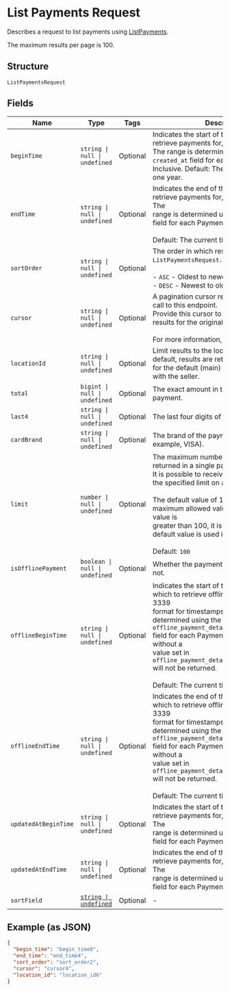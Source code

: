 <!-- Optimized: 2025-10-06 -->
<!-- RPM: 1.6.2.1.1.6.2.1_list-payments-request_20251006 -->
<!-- Session: E2E RPM DNA Application -->
<!-- AOM: RND (Reggie & Dro) -->
<!-- COI: TECHNOLOGY -->
<!-- RPM: HIGH -->
<!-- ACTION: BUILD -->

# List Payments Request

Describes a request to list payments using
[ListPayments](../../doc/api/payments.md#list-payments).

The maximum results per page is 100.

## Structure

`ListPaymentsRequest`

## Fields

| Name | Type | Tags | Description |
|  --- | --- | --- | --- |
| `beginTime` | `string \| null \| undefined` | Optional | Indicates the start of the time range to retrieve payments for, in RFC 3339 format.  <br>The range is determined using the `created_at` field for each Payment.<br>Inclusive. Default: The current time minus one year. |
| `endTime` | `string \| null \| undefined` | Optional | Indicates the end of the time range to retrieve payments for, in RFC 3339 format.  The<br>range is determined using the `created_at` field for each Payment.<br><br>Default: The current time. |
| `sortOrder` | `string \| null \| undefined` | Optional | The order in which results are listed by `ListPaymentsRequest.sort_field`:<br><br>- `ASC` - Oldest to newest.<br>- `DESC` - Newest to oldest (default). |
| `cursor` | `string \| null \| undefined` | Optional | A pagination cursor returned by a previous call to this endpoint.<br>Provide this cursor to retrieve the next set of results for the original query.<br><br>For more information, see [Pagination](https://developer.squareup.com/docs/build-basics/common-api-patterns/pagination). |
| `locationId` | `string \| null \| undefined` | Optional | Limit results to the location supplied. By default, results are returned<br>for the default (main) location associated with the seller. |
| `total` | `bigint \| null \| undefined` | Optional | The exact amount in the `total_money` for a payment. |
| `last4` | `string \| null \| undefined` | Optional | The last four digits of a payment card. |
| `cardBrand` | `string \| null \| undefined` | Optional | The brand of the payment card (for example, VISA). |
| `limit` | `number \| null \| undefined` | Optional | The maximum number of results to be returned in a single page.<br>It is possible to receive fewer results than the specified limit on a given page.<br><br>The default value of 100 is also the maximum allowed value. If the provided value is<br>greater than 100, it is ignored and the default value is used instead.<br><br>Default: `100` |
| `isOfflinePayment` | `boolean \| null \| undefined` | Optional | Whether the payment was taken offline or not. |
| `offlineBeginTime` | `string \| null \| undefined` | Optional | Indicates the start of the time range for which to retrieve offline payments, in RFC 3339<br>format for timestamps. The range is determined using the<br>`offline_payment_details.client_created_at` field for each Payment. If set, payments without a<br>value set in `offline_payment_details.client_created_at` will not be returned.<br><br>Default: The current time. |
| `offlineEndTime` | `string \| null \| undefined` | Optional | Indicates the end of the time range for which to retrieve offline payments, in RFC 3339<br>format for timestamps. The range is determined using the<br>`offline_payment_details.client_created_at` field for each Payment. If set, payments without a<br>value set in `offline_payment_details.client_created_at` will not be returned.<br><br>Default: The current time. |
| `updatedAtBeginTime` | `string \| null \| undefined` | Optional | Indicates the start of the time range to retrieve payments for, in RFC 3339 format.  The<br>range is determined using the `updated_at` field for each Payment. |
| `updatedAtEndTime` | `string \| null \| undefined` | Optional | Indicates the end of the time range to retrieve payments for, in RFC 3339 format.  The<br>range is determined using the `updated_at` field for each Payment. |
| `sortField` | [`string \| undefined`](../../doc/models/payment-sort-field.md) | Optional | - |

## Example (as JSON)

```json
{
  "begin_time": "begin_time0",
  "end_time": "end_time4",
  "sort_order": "sort_order2",
  "cursor": "cursor4",
  "location_id": "location_id6"
}
```
